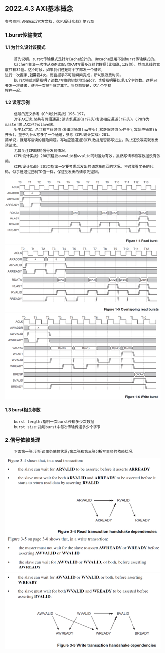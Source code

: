 ## 2022.4.3 AXI基本概念

```
参考资料:AMBAaxi官方文档,《CPU设计实战》第八章
```

### 1.burst传输模式

#### 1.1 为什么设计该模式

```
    首先说明，burst传输模式是针对Cache设计的。Uncache是用不到burst传输模式的。
    Cache可能会一次性从RAM读取/向RAM写很多连续的数据(比如说,128位)。然而总线的宽度只有32位。这个时候，如果我们还是每个字都发一个请求,
进行一次握手,就需要4次。而且握手不可能瞬间完成，所以很浪费时间。
    burst模式则是指明了读数/写数的初始地址addr，然后指明要处理几个字的数。这样只要发一次请求，进行一次握手就完事了。当然前提是，这几个字都
挨在一起。
```

#### 1.2 读写示例
```
    信号的定义参考《CPU设计实战》196-197。
    对于AXI读,总共有两组通道:读请求通道(ar开头)和读相应通道(r开头)。CPU作为master端,AXI作为slave端。
    对于AXI写，总共有三组通道:写请求通道(aw开头),写数据通道(w开头),写响应通道(b开头)。至于为什么写多了一个通道，参考《CPU设计实战》201。
简单说，就是写后读的冒险问题。写响应通道通知CPU数据是否都写进去，防止还没写完就发出读请求。
    尤其关注CPU端的信号发射情况。
    《CPU设计实战》200页建议awvalid和wvalid同时置为有效，虽然写请求和写数据没有依赖。
    《CPU设计实战》201页指出一定要考虑后发出的请求先返回的状况。不过我看学长的代码，似乎是通过控制ID值一样，保证先发出的请求先返回。
```
![Read Burst.png](图片/Read%20Burst.png)
![Overlapping read bursts.png](图片/Overlapping%20read%20bursts.png)
![Write Burst.png](图片/Write%20Burst.png)

#### 1.3 burst相关参数
```
    burst length:指明一次burst传输多少次数据
    burst size:指明burst中每次传输传递多少个字节
```

### 2.信号依赖处理
```
    下面第一张:分析读事务依赖状况;第二张和第三张分析写事务的依赖状况。
```
![read dependency.png](图片/read%20dependency.png)
![write dependency1.png](图片/write%20dependency1.png)
![write dependency2.png](图片/write%20dependency2.png)
